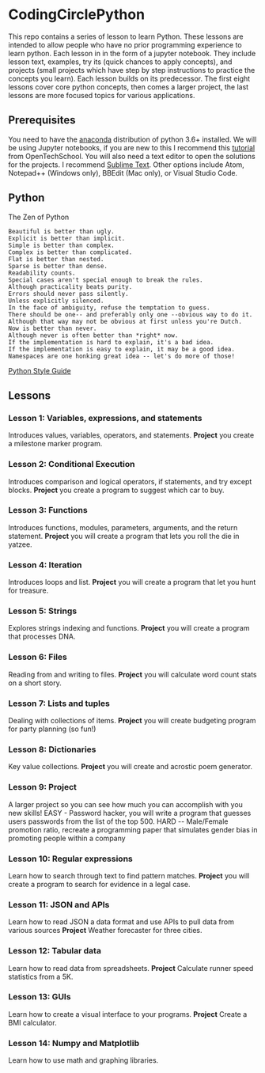 # CodingCirclePython

This repo contains a series of lesson to learn Python. These lessons are intended to allow people who have no prior programming experience to learn python. Each lesson in in the form of a jupyter notebook. They include lesson text, examples, try its (quick chances to apply concepts), and projects (small projects which have step by step instructions to practice the concepts you learn). Each lesson builds on its predecessor. The first eight lessons cover core python concepts, then comes a larger project, the last lessons are more focused topics for various applications.

## Prerequisites
You need to have the [anaconda](https://www.continuum.io/downloads) distribution of python 3.6+ installed. We will be using Jupyter notebooks, if you are new to this I recommend this [tutorial](http://opentechschool.github.io/python-data-intro/core/notebook.html) from OpenTechSchool. You will also need a text editor to open the solutions for the projects. I recommend [Sublime Text](http://www.sublimetext.com/). Other options include Atom, Notepad++ (Windows only), BBEdit (Mac only), or Visual Studio Code.

## Python
The Zen of Python

    Beautiful is better than ugly.
    Explicit is better than implicit.
    Simple is better than complex.
    Complex is better than complicated.
    Flat is better than nested.
    Sparse is better than dense.
    Readability counts.
    Special cases aren't special enough to break the rules.
    Although practicality beats purity.
    Errors should never pass silently.
    Unless explicitly silenced.
    In the face of ambiguity, refuse the temptation to guess.
    There should be one-- and preferably only one --obvious way to do it.
    Although that way may not be obvious at first unless you're Dutch.
    Now is better than never.
    Although never is often better than *right* now.
    If the implementation is hard to explain, it's a bad idea.
    If the implementation is easy to explain, it may be a good idea.
    Namespaces are one honking great idea -- let's do more of those!
    
[Python Style Guide](http://docs.python-guide.org/en/latest/writing/style/)

## Lessons

### Lesson 1: Variables, expressions, and statements
Introduces values, variables, operators, and statements. **Project** you create a milestone marker program.

### Lesson 2: Conditional Execution
Introduces comparison and logical operators, if statements, and try except blocks. **Project** you create a program to suggest which car to buy.

### Lesson 3: Functions
Introduces functions, modules, parameters, arguments, and the return statement. **Project** you will create a program that lets you roll the die in yatzee.

### Lesson 4: Iteration
Introduces loops and list. **Project** you will create a program that let you hunt for treasure.

### Lesson 5: Strings
Explores strings indexing and functions. **Project** you will create a program that processes DNA.

### Lesson 6: Files 
Reading from and writing to files. **Project** you will calculate word count stats on a short story.

### Lesson 7: Lists and tuples
Dealing with collections of items. **Project** you will create budgeting program for party planning (so fun!)

### Lesson 8: Dictionaries
Key value collections. **Project** you will create and acrostic poem generator.

### Lesson 9: Project
A larger project so you can see how much you can accomplish with you new skills! EASY - Password hacker, you will write a program that guesses users passwords from the list of the top 500. HARD -- Male/Female promotion ratio, recreate a programming paper that simulates gender bias in promoting people within a company

### Lesson 10: Regular expressions
Learn how to search through text to find pattern matches. **Project** you will create a program to search for evidence in a legal case.

### Lesson 11: JSON and APIs
Learn how to read JSON a data format and use APIs to pull data from various sources **Project** Weather forecaster for three cities.

### Lesson 12: Tabular data
Learn how to read data from spreadsheets. **Project** Calculate runner speed statistics from a 5K.

### Lesson 13: GUIs
Learn how to create a visual interface to your programs. **Project** Create a BMI calculator.

### Lesson 14: Numpy and Matplotlib 
Learn how to use math and graphing libraries. 
